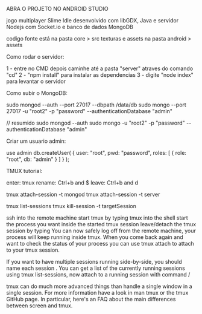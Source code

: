 
ABRA O PROJETO NO ANDROID STUDIO

jogo multiplayer Slime Idle desenvolvido com libGDX, Java e servidor Nodejs com Socket.io e banco de dados MongoDB

codigo fonte está na pasta core > src
texturas e assets na pasta android > assets

Como rodar o servidor:

1 - entre no CMD depois caminhe até a pasta "server" atraves do comando "cd"
2 - "npm install" para instalar as dependencias
3 - digite "node index" para levantar o servidor

Como subir o MongoDB:

sudo mongod --auth --port 27017 --dbpath /data/db
sudo mongo --port 27017 -u "root2" -p "password" --authenticationDatabase "admin"

// resumido
sudo mongod --auth
sudo mongo -u "root2" -p "password" --authenticationDatabase "admin"

Criar um usuario admin:

use admin
db.createUser(
  {
    user: "root",
    pwd: "password",
    roles: [ { role: "root", db: "admin" } ]
  }
);


TMUX tutorial:

enter: tmux
rename: Ctrl+b and $
leave: Ctrl+b and d

tmux attach-session -t mongod
tmux attach-session -t server

tmux list-sessions
tmux kill-session -t targetSession

ssh into the remote machine
start tmux by typing tmux into the shell
start the process you want inside the started tmux session
leave/detach the tmux session by typing 
You can now safely log off from the remote machine, your process will keep running inside tmux. 
When you come back again and want to check the status of your process you can use tmux attach to attach to your tmux session.

If you want to have multiple sessions running side-by-side, you should name each session . 
You can get a list of the currently running sessions using tmux list-sessions, 
now attach to a running session with command  / 

tmux can do much more advanced things than handle a single window in a single session. 
For more information have a look in man tmux or the tmux GitHub page. 
In particular, here's an FAQ about the main differences between screen and tmux.